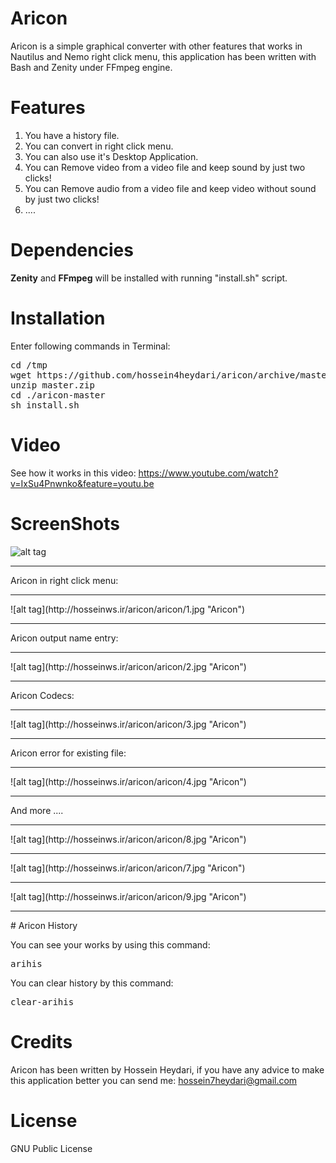 # Aricon
Aricon is a simple graphical converter with other features that works in Nautilus and Nemo right click menu, this application has been written with Bash and Zenity under FFmpeg engine.
# Features
1. You have a history file.
2. You can convert in right click menu.
3. You can also use it's Desktop Application.
4. You can Remove video from a video file and keep sound by just two clicks!
5. You can Remove audio from a video file and keep video without sound by just two clicks!
6. ....


# Dependencies
<b>Zenity</b> and <b>FFmpeg</b> will be installed with running "install.sh" script.
# Installation
Enter following commands in Terminal:

<pre>
cd /tmp
wget https://github.com/hossein4heydari/aricon/archive/master.zip
unzip master.zip
cd ./aricon-master
sh install.sh
</pre>
# Video
See how it works in this video: https://www.youtube.com/watch?v=IxSu4Pnwnko&feature=youtu.be
# ScreenShots
![alt tag](http://hosseinws.ir/aricon/aricon/6.jpg "Aricon")
<hr>
Aricon in right click menu:
<hr>
![alt tag](http://hosseinws.ir/aricon/aricon/1.jpg "Aricon")
<hr>
Aricon output name entry:

<hr>
![alt tag](http://hosseinws.ir/aricon/aricon/2.jpg "Aricon")
<hr>
Aricon Codecs:
<hr>
![alt tag](http://hosseinws.ir/aricon/aricon/3.jpg "Aricon")
<hr>
Aricon error for existing file:
<hr>
![alt tag](http://hosseinws.ir/aricon/aricon/4.jpg "Aricon")
<hr>
And more ....
<hr>
![alt tag](http://hosseinws.ir/aricon/aricon/8.jpg "Aricon")
<hr>
![alt tag](http://hosseinws.ir/aricon/aricon/7.jpg "Aricon")
<hr>
![alt tag](http://hosseinws.ir/aricon/aricon/9.jpg "Aricon")
<hr>
# Aricon History

You can see your works by using this command:
<pre>
arihis
</pre>
You can clear history by this command:
<pre>
clear-arihis
</pre>

# Credits
Aricon has been written by Hossein Heydari, if you have any advice to make this application better you can send me: hossein7heydari@gmail.com

# License
GNU Public License
